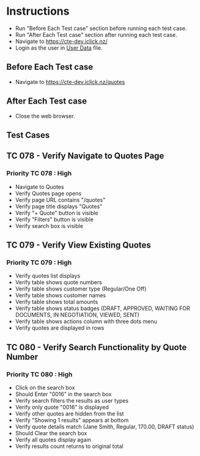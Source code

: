 # Instructions

- Run "Before Each Test case" section before running each test case.
- Run "After Each Test case" section after running each test case.
- Navigate to <https://cte-dev.iclick.nz/>
- Login as the user in [User Data](..\TestData\UserData.md) file.

## Before Each Test case

- Navigate to <https://cte-dev.iclick.nz/quotes>

## After Each Test case

- Close the web browser.

## Test Cases

## TC 078 - Verify Navigate to Quotes Page

### Priority TC 078 : High

- Navigate to Quotes
- Verify Quotes page opens
- Verify page URL contains "/quotes"
- Verify page title displays "Quotes"
- Verify "+ Quote" button is visible
- Verify "Filters" button is visible
- Verify search box is visible

## TC 079 - Verify View Existing Quotes

### Priority TC 079 : High

- Verify quotes list displays
- Verify table shows quote numbers
- Verify table shows customer type (Regular/One Off)
- Verify table shows customer names
- Verify table shows total amounts
- Verify table shows status badges (DRAFT, APPROVED, WAITING FOR DOCUMENTS, IN NEGOTIATION, VIEWED, SENT)
- Verify table shows actions column with three dots menu
- Verify quotes are displayed in rows

## TC 080 - Verify Search Functionality by Quote Number

### Priority TC 080 : High

- Click on the search box
- Should Enter "0016" in the search box
- Verify search filters the results as user types
- Verify only quote "0016" is displayed
- Verify other quotes are hidden from the list
- Verify "Showing 1 results" appears at bottom
- Verify quote details match (Jane Smith, Regular, 170.00, DRAFT status)
- Should Clear the search box
- Verify all quotes display again
- Verify results count returns to original total
